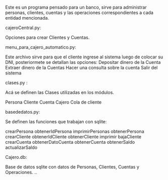 Este es un programa pensado para un banco, sirve para administrar personas, clientes, cuentas y las operaciones correspondientes a cada entidad mencionada.


cajeroCentral.py: 

Opciones para crear Clientes y Cuentas.


menu_para_cajero_automatico.py: 

Este archivo sirve para que el cliente ingrese al sistema luego de colocar su DNI, posteriormete se detallan las opciones:
Depositar dinero de la Cuenta
Extraer dinero de la Cuentas
Hacer una consulta sobre la cuenta
Salir del sistema

clases.py : 

Acá se definen las Clases utilizadas en los módulos.

Persona
Cliente
Cuenta
Cajero
Cola de cliente

basededatos.py:

Se definen las funciones que trabajan con sqlite:

crearPersona
obtenerIdPersona
imprimirPersonas
obtenerPersona
crearCliente
obtenerIdCliente
obtenerCliente
imprimir
bajaCliente
crearCuenta
obtenerDatoCuenta
obtenerCuenta
obtenerSaldo
actualizarSaldo

Cajero.db: 

Base de datos sqlite con datos de Personas, Clientes, Cuentas y Operaciones.
..
